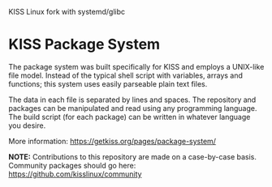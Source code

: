 KISS Linux fork with systemd/glibc

# KISS Package System

The package system was built specifically for KISS and employs a UNIX-like file model. Instead of the typical shell script with variables, arrays and functions; this system uses easily parseable plain text files.

The data in each file is separated by lines and spaces. The repository and packages can be manipulated and read using any programming language. The build script (for each package) can be written in whatever language you desire.

More information: <https://getkiss.org/pages/package-system/>

**NOTE:** Contributions to this repository are made on a case-by-case basis. Community packages should go here: <https://github.com/kisslinux/community>
